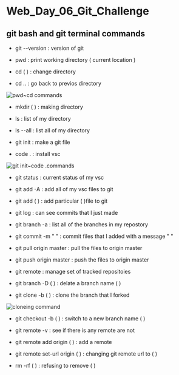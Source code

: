 # Web_Day_06_Git_Challenge

## git bash and git terminal commands



- git --version          :     version of git

- pwd                    :     print working directory ( current location )

- cd ( )                 :     change directory

- cd ..                  :     go back to previos directory

![pwd~cd commands](./sc1.png)

- mkdir ( )              :     making directory

- ls                     :     list of my directory

- ls --all               :     list all of my directory

- git init               :     make a git file

-  code .                 :     install vsc

![git init~code .commands](./sc2.png)

- git status            :     current status of my vsc

- git add -A            :     add all of my vsc files to git

- git add ( )           :     add particular ( )file to git

- git log               :     can see commits that I just made

- git branch -a         :     list all of the branches in my repostory

- git commit -m " "     :     commit files that I added with a message " "

- git pull origin master :    pull the files to origin master

- git push origin master :    push the files to origin master

- git remote            :     manage set of tracked repositoies

- git branch -D ( )     :     delate a branch name ( )

- git clone -b  ( )     :     clone the branch that I forked

![cloneing command](./sc3.PNG)

- git checkout -b ( )   :     switch to a new branch name ( )

- git remote -v         :     see if there is any remote are not

- git remote add origin ( ) : add a remote 

- git remote set-url origin ( ) : changing git remote url to ( )

- rm -rf ( )    : refusing to remove ( )
